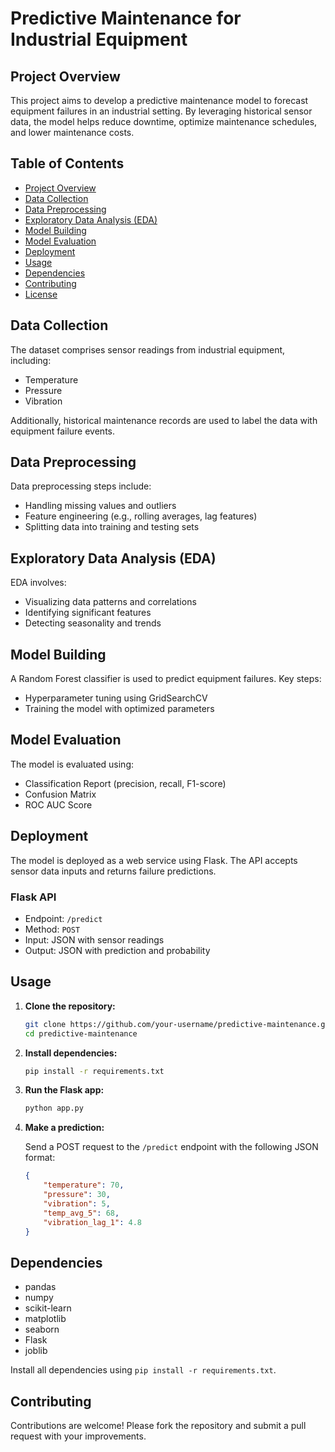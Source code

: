 # Predictive Maintenance for Industrial Equipment

## Project Overview

This project aims to develop a predictive maintenance model to forecast equipment failures in an industrial setting. By leveraging historical sensor data, the model helps reduce downtime, optimize maintenance schedules, and lower maintenance costs.

## Table of Contents
- [Project Overview](#project-overview)
- [Data Collection](#data-collection)
- [Data Preprocessing](#data-preprocessing)
- [Exploratory Data Analysis (EDA)](#exploratory-data-analysis-eda)
- [Model Building](#model-building)
- [Model Evaluation](#model-evaluation)
- [Deployment](#deployment)
- [Usage](#usage)
- [Dependencies](#dependencies)
- [Contributing](#contributing)
- [License](#license)

## Data Collection

The dataset comprises sensor readings from industrial equipment, including:
- Temperature
- Pressure
- Vibration

Additionally, historical maintenance records are used to label the data with equipment failure events.

## Data Preprocessing

Data preprocessing steps include:
- Handling missing values and outliers
- Feature engineering (e.g., rolling averages, lag features)
- Splitting data into training and testing sets

## Exploratory Data Analysis (EDA)

EDA involves:
- Visualizing data patterns and correlations
- Identifying significant features
- Detecting seasonality and trends

## Model Building

A Random Forest classifier is used to predict equipment failures. Key steps:
- Hyperparameter tuning using GridSearchCV
- Training the model with optimized parameters

## Model Evaluation

The model is evaluated using:
- Classification Report (precision, recall, F1-score)
- Confusion Matrix
- ROC AUC Score

## Deployment

The model is deployed as a web service using Flask. The API accepts sensor data inputs and returns failure predictions.

### Flask API

- Endpoint: `/predict`
- Method: `POST`
- Input: JSON with sensor readings
- Output: JSON with prediction and probability

## Usage

1. **Clone the repository:**

    ```bash
    git clone https://github.com/your-username/predictive-maintenance.git
    cd predictive-maintenance
    ```

2. **Install dependencies:**

    ```bash
    pip install -r requirements.txt
    ```

3. **Run the Flask app:**

    ```bash
    python app.py
    ```

4. **Make a prediction:**

    Send a POST request to the `/predict` endpoint with the following JSON format:

    ```json
    {
        "temperature": 70,
        "pressure": 30,
        "vibration": 5,
        "temp_avg_5": 68,
        "vibration_lag_1": 4.8
    }
    ```

## Dependencies

- pandas
- numpy
- scikit-learn
- matplotlib
- seaborn
- Flask
- joblib

Install all dependencies using `pip install -r requirements.txt`.

## Contributing

Contributions are welcome! Please fork the repository and submit a pull request with your improvements.

